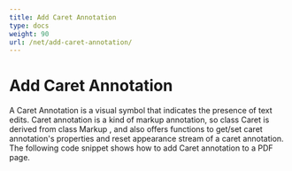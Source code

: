 ```yaml
---
title: Add Caret Annotation
type: docs
weight: 90
url: /net/add-caret-annotation/
---
```

# Add Caret Annotation

A Caret Annotation is a visual symbol that indicates the presence of text edits. Caret annotation is a kind of markup annotation, so class Caret is derived from class Markup , and also offers functions to get/set caret annotation's properties and reset appearance stream of a caret annotation.
The following code snippet shows how to add Caret annotation to a PDF page.